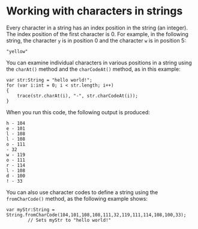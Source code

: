 # Working with characters in strings

<div>

Every character in a string has an index position in the string (an
integer). The index position of the first character is 0. For example,
in the following string, the character `y` is
in position 0 and the character `w` is in
position 5:

    "yellow"

You can examine individual characters in various positions in a string
using the `charAt()` method and the
`charCodeAt()` method, as in this example:

    var str:String = "hello world!";
    for (var i:int = 0; i < str.length; i++)
    {
        trace(str.charAt(i), "-", str.charCodeAt(i));
    }

When you run this code, the following output is produced:

    h - 104
    e - 101
    l - 108
    l - 108
    o - 111
    - 32
    w - 119
    o - 111
    r - 114
    l - 108
    d - 100
    ! - 33

You can also use character codes to define a string using the
`fromCharCode()` method, as the following
example shows:

    var myStr:String = String.fromCharCode(104,101,108,108,111,32,119,111,114,108,100,33);
            // Sets myStr to "hello world!"

</div>

